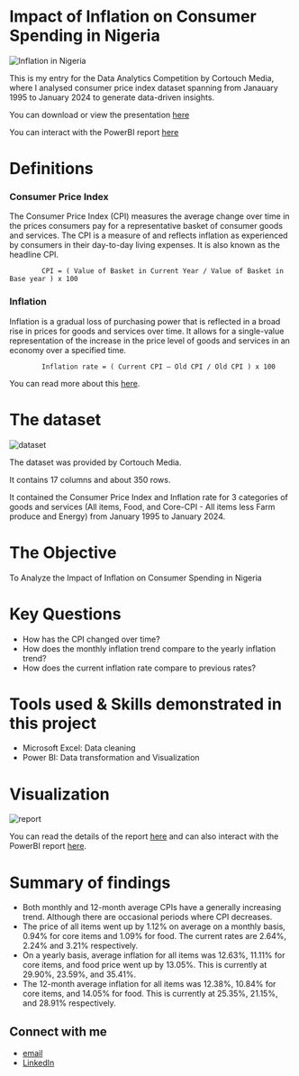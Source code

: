  # Impact of Inflation on Consumer Spending in Nigeria

![Inflation in Nigeria](Assets/inflation_background.jpg "Inflation in Nigeria")

This is my entry for the Data Analytics Competition by Cortouch Media, where I analysed consumer price index dataset spanning from Janauary 1995 to January 2024 to generate data-driven insights.

You can download or view the presentation [here](https://drive.google.com/file/d/18KoEglaMf_P90eykYIntx5KF7pXRvw_O/view?usp=sharing)

You can interact with the PowerBI report [here](https://app.powerbi.com/view?r=eyJrIjoiZWY0MTNiNjQtN2NkMS00YTY2LTk5MTktZjQ2MTAzNDQxOWZiIiwidCI6IjA4ZTY2OWIxLTQxOTktNDM4YS1hNjMxLTFiYWI3NWRhN2Y0MiJ9)

# Definitions
### Consumer Price Index 
The Consumer Price Index (CPI) measures the average change over time in the prices consumers pay for a representative basket of consumer goods and services. The CPI is a measure of and reflects inflation as experienced by consumers in their day-to-day living expenses. It is also known as the headline CPI. 

            CPI = ( Value of Basket in Current Year / Value of Basket in Base year ) x 100

### Inflation
Inflation is a gradual loss of purchasing power that is reflected in a broad rise in prices for goods and services over time. It allows for a single-value representation of the increase in the price level of goods and services in an economy over a specified time.

            Inflation rate = ( Current CPI – Old CPI / Old CPI ) x 100

You can read more about this [here](https://www.investopedia.com/terms/c/consumerpriceindex.asp).


# The dataset

![dataset](Assets/dataset.PNG "dataset")

The dataset was provided by Cortouch Media.

It contains 17 columns and about 350 rows.

It contained the Consumer Price Index and Inflation rate for 3 categories of goods and services (All items, Food, and Core-CPI - All items less Farm produce and Energy) from January 1995 to January 2024.


# The Objective

To Analyze the Impact of Inflation on Consumer Spending in Nigeria


# Key Questions

- How has the CPI changed over time?
- How does the monthly inflation trend compare to the yearly inflation trend?
- How does the current inflation rate compare to previous rates?


# Tools used & Skills demonstrated in this project

- Microsoft Excel: Data cleaning
- Power BI: Data transformation and Visualization


# Visualization

![report](Assets/report.PNG "report")

You can read the details of the report [here](https://drive.google.com/file/d/18KoEglaMf_P90eykYIntx5KF7pXRvw_O/view?usp=sharing) and can also interact with the PowerBI report [here](https://app.powerbi.com/view?r=eyJrIjoiZWY0MTNiNjQtN2NkMS00YTY2LTk5MTktZjQ2MTAzNDQxOWZiIiwidCI6IjA4ZTY2OWIxLTQxOTktNDM4YS1hNjMxLTFiYWI3NWRhN2Y0MiJ9).

# Summary of findings

- Both monthly and 12-month average CPIs have a generally increasing trend. Although there are occasional periods where CPI decreases. 
- The price of all items went up by 1.12% on average on a monthly basis, 0.94% for core items and 1.09% for food. The current rates are 2.64%, 2.24% and 3.21% respectively.
- On a yearly basis, average inflation for all items was 12.63%, 11.11% for core items, and food price went up by 13.05%. This is currently at 29.90%, 23.59%, and 35.41%.
- The 12-month average inflation for all items was 12.38%, 10.84% for core items, and 14.05% for food. This is currently at 25.35%, 21.15%, and 28.91% respectively.

## Connect with me

- [email](mailto:dolanrewaju231194@gmail.com)
- [LinkedIn](http://www.linkedin.com/in/damilola-olanrewaju-0478371a3)





